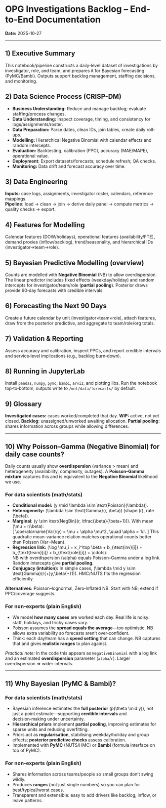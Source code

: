 # OPG Investigations Backlog – End-to-End Documentation

**Date:** 2025-10-27

---

## 1) Executive Summary
This notebook/pipeline constructs a daily-level dataset of investigations by investigator, role, and team, and prepares it for Bayesian forecasting (PyMC/Bambi). Outputs support backlog management, staffing decisions, and monitoring.

## 2) Data Science Process (CRISP-DM)
- **Business Understanding:** Reduce and manage backlog; evaluate staffing/process changes.
- **Data Understanding:** Inspect coverage, timing, and consistency for logs/assignments/roster.
- **Data Preparation:** Parse dates, clean IDs, join tables, create daily roll-ups.
- **Modelling:** Hierarchical Negative Binomial with calendar effects and random intercepts.
- **Evaluation:** Backtesting, calibration (PPC), accuracy (MAE/MAPE), operational value.
- **Deployment:** Export datasets/forecasts; schedule refresh; QA checks.
- **Monitoring:** Data drift and forecast accuracy over time.

## 3) Data Engineering
**Inputs:** case logs, assignments, investigator roster, calendars, reference mappings.  
**Pipeline:** load → clean → join → derive daily panel → compute metrics → quality checks → export.

## 4) Features for Modelling
Calendar features (DOW/holidays), operational features (availability/FTE), demand proxies (inflow/backlog), trend/seasonality, and hierarchical IDs (investigator→team→role).

## 5) Bayesian Predictive Modelling (overview)
Counts are modelled with **Negative Binomial** (NB) to allow overdispersion. The linear predictor includes fixed effects (weekday/holiday) and random intercepts for investigator/team/role (**partial pooling**). Posterior draws provide 90‑day forecasts with credible intervals.

## 6) Forecasting the Next 90 Days
Create a future calendar by unit (investigator×team×role), attach features, draw from the posterior predictive, and aggregate to team/role/org totals.

## 7) Validation & Reporting
Assess accuracy and calibration, inspect PPCs, and report credible intervals and service‑level implications (e.g., backlog burn‑down).

## 8) Running in JupyterLab
Install `pandas`, `numpy`, `pymc`, `bambi`, `arviz`, and plotting libs. Run the notebook top‑to‑bottom; outputs write to `/mnt/data/forecasts/` by default.

## 9) Glossary
**Investigated cases:** cases worked/completed that day. **WIP:** active, not yet closed. **Backlog:** unassigned/unworked awaiting allocation. **Partial pooling:** shares information across groups while allowing differences.

---

## 10) Why Poisson–Gamma (Negative Binomial) for daily case counts?

Daily counts usually show **overdispersion** (variance > mean) and heterogeneity (availability, complexity, outages). A **Poisson–Gamma mixture** captures this and is equivalent to the **Negative Binomial** likelihood we use.

### For data scientists (math/stats)
- **Conditional model:** \(y \mid \lambda \sim \text{Poisson}(\lambda)\).  
- **Heterogeneity:** \(\lambda \sim \text{Gamma}(r, \beta)\) (shape \(r\), rate \(\beta\)).  
- **Marginal:** \(y \sim \text{NegBin}(r, \tfrac{\beta}{\beta+1})\). With mean \(\mu = r/\beta\):  
  \[ \operatorname{Var}(y) = \mu + \alpha \mu^2, \quad \alpha = 1/r. \]
  This quadratic mean–variance relation matches operational counts better than Poisson (Var=Mean).
- **Regression link:** \(\log \mu_i = x_i^\top \beta + b_{\text{inv}[i]} + b_{\text{team}[i]} + b_{\text{role}[i]} + \cdots\).  
  NB with overdispersion \(\alpha\) equals Poisson–Gamma under a log link. Random intercepts give **partial pooling**.
- **Conjugacy (intuition):** In simple cases, \(\lambda \mid y \sim \text{Gamma}(r{+}y,\beta{+}1)\). HMC/NUTS fits the regression efficiently.

**Alternatives:** Poisson–lognormal, Zero‑Inflated NB. Start with NB; extend if PPC/coverage suggests.

### For non‑experts (plain English)
- We model **how many cases** are worked each day. Real life is noisy: staff, holidays, and tricky cases vary.
- Poisson assumes the **spread equals the average**—too optimistic. NB allows extra variability so forecasts aren’t over‑confident.
- Think: each day/team has a **speed setting** that can change. NB captures that and gives **realistic ranges** to plan against.

*Practical note:* In the code this appears as `NegativeBinomial` with a log link and an estimated **overdispersion** parameter (`alpha`/`r`). Larger overdispersion ⇒ wider intervals.

---

## 11) Why Bayesian (PyMC & Bambi)?

### For data scientists (math/stats)
- Bayesian inference estimates the **full posterior** \(p(\theta \mid y)\), not just a point estimate—supporting **credible intervals** and decision‑making under uncertainty.
- **Hierarchical priors** implement **partial pooling**, improving estimates for sparse units and reducing overfitting.
- Priors act as **regularisation**, stabilising weekday/holiday and group effects; **posterior predictive checks** assess calibration.
- Implemented with **PyMC** (NUTS/HMC) or **Bambi** (formula interface on top of PyMC).

### For non‑experts (plain English)
- Shares information across teams/people so small groups don’t swing wildly.
- Produces **ranges** (not just single numbers) so you can plan for best/typical/worst cases.
- Transparent and extensible: easy to add drivers like backlog, inflow, or leave patterns.

